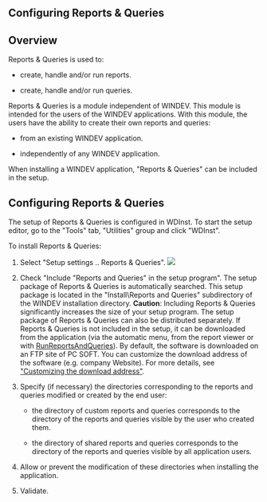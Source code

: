 


## Configuring Reports & Queries
			



<a name="NOTE1"></a>
<a name="NOTE1_1"></a>


## Overview
<a name="overview_ELTTEXTE000113"></a>
Reports & Queries is used to:

- create, handle and/or run reports.

- create, handle and/or run queries. 




Reports & Queries is a module independent of WINDEV. This module is intended for the users of the WINDEV applications. With this module, the users have the ability to create their own reports and queries:

- from an existing WINDEV application.

- independently of any WINDEV application.




When installing a WINDEV application, "Reports & Queries" can be included in the setup. 

<a name="NOTE2"></a>
<a name="NOTE2_1"></a>


## Configuring Reports & Queries
<a name="configuring_reports_queries_ELTTEXTE000137"></a>
The setup of Reports & Queries is configured in WDInst. To start the setup editor, go to the "Tools" tab, "Utilities" group and click "WDInst".

To install Reports & Queries: 

1. Select "Setup settings .. Reports & Queries". 
![](https://doc.pcsoft.fr/en-US/images/image.awp?langid=3&name=Option_WDInst_ER%20-%20HC%20N%B0001.gif&type=thumb)


2. Check "Include "Reports and Queries" in the setup program". The setup package of Reports & Queries is automatically searched. This setup package is located in the "Install\\Reports and Queries" subdirectory of the WINDEV installation directory.
	**Caution**: Including Reports & Queries significantly increases the size of your setup program.
	The setup package of Reports & Queries can also be distributed separately. If Reports & Queries is not included in the setup, it can be downloaded from the application (via the automatic menu, from the report viewer or with [RunReportsAndQueries](../WDLang1/3013067.md)). By default, the software is downloaded on an FTP site of PC SOFT. You can customize the download address of the software (e.g. company Website). For more details, see ["Customizing the download address"](../Presentation/3088002.md).

3. Specify (if necessary) the directories corresponding to the reports and queries modified or created by the end user:

	- the directory of custom reports and queries corresponds to the directory of the reports and queries visible by the user who created them.

	- the directory of shared reports and queries corresponds to the directory of the reports and queries visible by all application users.




4. Allow or prevent the modification of these directories when installing the application.

5. Validate. 





